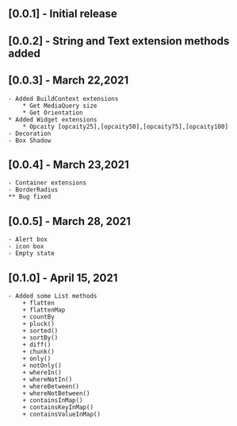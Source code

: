 ## [0.0.1] - Initial release
## [0.0.2] - String and Text extension methods added
## [0.0.3] - March 22,2021
    - Added BuildContext extensions
        * Get MediaQuery size
        * Get Orientation
    * Added Widget extensions
        * Opcaity [opcaity25],[opcaity50],[opcaity75],[opcaity100]
    - Decoration
    - Box Shadow
## [0.0.4] - March 23,2021
    - Container extensions
    - BorderRadius
    ** Bug fixed
## [0.0.5] - March 28, 2021
    - Alert box
    - icon box
    - Empty state
## [0.1.0] - April 15, 2021
    - Added some List methods
        + flatten
        + flattenMap
        + countBy
        + pluck()
        + sorted()
        + sortBy()
        + diff()
        + chunk()
        + only()
        + notOnly()
        + whereIn()
        + whereNotIn()
        + whereBetween()
        + whereNotBetween()
        + containsInMap()
        + containsKeyInMap()
        + containsValueInMap()
